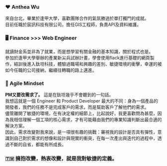 ### ❤️ Anthea Wu
來自台北，畢業於逢甲大學，喜歡團隊合作的氣氛勝過於單打獨鬥的成就。  
目前任職於宸訊科技有限公司，擔任GIS工程師，負責API及資料維護。

### 🖥️ Finance >>> Web Engineer
就讀財金系並非為了就業，而是想學習有關金融的基本知識，關於程式也是。  
參加於逢甲大學舉辦的產業新尖兵試辦計畫，學會使用flack進行基礎的網頁製作，結訓後進入鈦坦科技，體驗過職場和興趣的差別、敏捷環境的衝擊，幸運的被如今任職的公司接納，繼續往轉職的路上邁進。

### 🌟 Agile Mindset
**PM又要改需求了。** 這是在鈦坦幾乎不會聽到的一句話。  
我想這就是一個 Engineer 和 Product Developer 最大的不同：身為一個產品的開發者，我們的任務不是完成客戶的需求，而是幫助客戶了解他們的需求。  
儘管離開了敏捷的環境，在有決定權的細節上，比起說好，我更喜歡問為甚麼，因為我相信理解一個工項的核心需求，才有可能藉由我們的專業知識判斷出最合適的解決方案。  
因此，需求改變對我來說，是一項很有趣的挑戰：審視我的設計是否具有彈性，意識到自己對於需求的想像和設計與現實的衝突，在每一次產出與迭代的過程中，透過不斷的自省，都能有所成長。  

### 🇹🇼 擁抱改變，熱衷改變，就是我對敏捷的定義。
